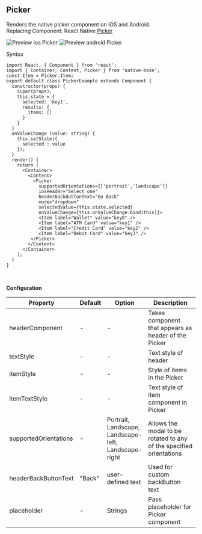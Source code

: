 ## Picker

Renders the native picker component on iOS and Android.<br />
Replacing Component: React Native [Picker](https://facebook.github.io/react-native/docs/picker.html)<br />

![Preview ios Picker](https://docs.nativebase.io/docs/assets/ios/components/picker.gif)
![Preview android Picker](https://docs.nativebase.io/docs/assets/android/components/picker.gif)

*Syntax*

<pre class="line-numbers"><code class="language-jsx">import React, { Component } from 'react';
import { Container, Content, Picker } from 'native-base';
const Item = Picker.Item;
export default class PickerExample extends Component {
  constructor(props) {
    super(props);
    this.state = {
      selected: 'key1',
      results: {
        items: []
      }
    }
  }
  onValueChange (value: string) {
    this.setState({
      selected : value
    });
  }
  render() {
    return (
      &lt;Container>
        &lt;Content>
          &lt;Picker
            supportedOrientations={['portrait','landscape']}
            iosHeader="Select one"
            headerBackButtonText="Go Back"
            mode="dropdown"
            selectedValue={this.state.selected}
            onValueChange={this.onValueChange.bind(this)}>
            &lt;Item label="Wallet" value="key0" />
            &lt;Item label="ATM Card" value="key1" />
            &lt;Item label="Credit Card" value="key2" />
            &lt;Item label="Debit Card" value="key3" />
         &lt;/Picker>
        &lt;/Content>
      &lt;/Container>
    );
  }
}</code></pre><br />

**Configuration**

<table class = "table table-bordered">
        <thead>
            <tr>
                <th>Property</th>
                <th>Default</th>
                <th>Option</th>
                <th width="50%">
                    Description
                </th>
            </tr>
        </thead>
        <tbody>
            <tr>
                <td>headerComponent</td>
                <td> - </td>
                <td> - </td>
                <td>Takes component that appears as header of the Picker</td>
            </tr>
            <tr>
                <td>textStyle</td>
                <td> - </td>
                <td> - </td>
                <td>Text style of header</td>
            </tr>
            <tr>
                <td>itemStyle</td>
                <td> - </td>
                <td> - </td>
                <td>Style of items in the Picker</td>
            </tr>
            <tr>
                <td>itemTextStyle</td>
                <td> - </td>
                <td> - </td>
                <td>Text style of item component in Picker</td>
            </tr>
            <tr>
                <td>supportedOrientations</td>
                <td> - </td>
                <td> Portrait, Landscape, Landscape-left, Landscape-right </td>
                <td>Allows the modal to be rotated to any of the specified orientations</td>
            </tr>
            <tr>
                <td>headerBackButtonText</td>
                <td>"Back"</td>
                <td>user-defined text</td>
                <td>Used for custom backButton text</td>
            </tr>
            <tr>
                <td>placeholder</td>
                <td> - </td>
                <td> Strings </td>
                <td>Pass placeholder for Picker component</td>
            </tr>
            </tbody>
            </table><br />
